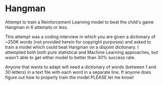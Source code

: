 # Hangman
Attempt to train a Reinforcement Learning model to beat the child's game Hangman in 6 attempts or less.

This attempt was a coding interview in which you are given a dictionary of ~250K words (not provided herein for copyright purposes) and asked to train a model which could beat Hangman on a disjoint dictionary. I attempted both both pure statistical and Machine Learning approaches, but wasn't able to get either model to better than 30% success rate.

Anyone that wants to adapt will need a dictionary of words (between 1 and 30 letters) in a text file with each word in a separate line. If anyone does figure out how to properly train the model PLEASE let me know!
